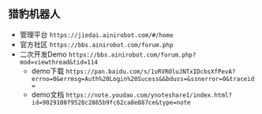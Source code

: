 ## 猎豹机器人
- 管理平台 `https://jiedai.ainirobot.com/#/home`
- 官方社区 `https://bbs.ainirobot.com/forum.php`
- 二次开发Demo `https://bbs.ainirobot.com/forum.php?mod=viewthread&tid=114`
    - demo下载 `https://pan.baidu.com/s/1vRVROluJNTxIDcbsXfPevA?errno=0&errmsg=Auth%20Login%20Sucess&&bduss=&ssnerror=0&traceid=`
    - demo文档 `https://note.youdao.com/ynoteshare1/index.html?id=9029108f9528c2865b9fc62ca8e887ce&type=note`

